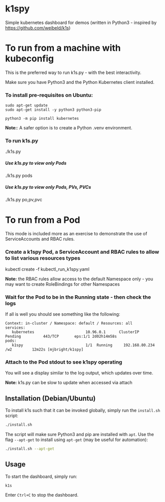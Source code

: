 # k1spy

Simple kubernetes dashboard for demos (written in Python3 - inspired by https://github.com/weibeld/k1s)

# To run from a machine with kubeconfig

This is the preferred way to run k1s.py - with the best interactivity.

Make sure you have Python3 and the Python Kubernetes client installed.

### To install pre-requisites on Ubuntu:

```
sudo apt-get update
sudo apt-get install -y python3 python3-pip

python3 -m pip install kubernetes
```

**Note:**: A safer option is to create a Python .venv environment.

### To run k1s.py

./k1s.py

##### Use k1s.py to view only Pods

./k1s.py pods

##### Use k1s.py to view only Pods, PVs, PVCs

./k1s.py po,pv,pvc

# To run from a Pod

This mode is included more as an exercise to demonstrate the use of ServiceAccounts and RBAC rules.

### Create a k1spy Pod,  a ServiceAccount and RBAC rules to allow to list various resources types

kubectl create -f kubectl_run_k1spy.yaml

**Note:** the RBAC rules allow access to the default Namespace only - you may want to create RoleBindings for other Namespaces

### Wait for the Pod to be in the Running state - then check the logs

If all is well you should see something like the following:

```
Context: in-cluster / Namespace: default / Resources: all
services:
   kubernetes                       10.96.0.1      ClusterIP    Pending          443/TCP       eps:1/1 2d02h14m58s
pods:
   k1spy                            1/1  Running     192.168.80.234 /w2         12m22s [mjbright/k1spy]
```

### Attach to the Pod stdout to see k1spy operating

You will see a display similar to the log output, which updates over time.

**Note:** k1s.py can be slow to update when accessed via attach


## Installation (Debian/Ubuntu)

To install k1s such that it can be invoked globally, simply run the `install.sh` script:

```bash
./install.sh
```

The script will make sure Python3 and pip are installed with `apt`. Use the flag `--apt-get` to install using `apt-get` (may be useful for automation):

```bash
./install.sh --apt-get
```

## Usage

To start the dashboard, simply run:

```bash
k1s
```

Enter `Ctrl+C` to stop the dashboard.

